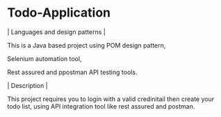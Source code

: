 # Todo-Application
| Languages and design patterns |

This is a Java based project using POM design pattern,

Selenium automation tool,

Rest assured and ppostman API testing tools.



| Description |

This project requires you to login with a valid credinitail then create your todo list, using API integration tool like rest assured and postman.
